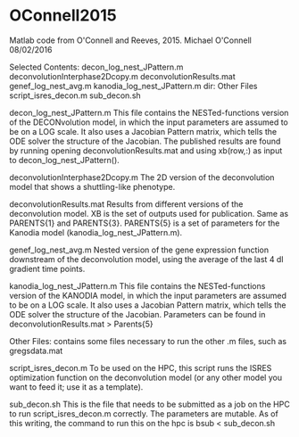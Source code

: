 # OConnell2015
Matlab code from O'Connell and Reeves, 2015.
Michael O'Connell 
08/02/2016

Selected Contents:
decon_log_nest_JPattern.m
deconvolutionInterphase2Dcopy.m
deconvolutionResults.mat
genef_log_nest_avg.m
kanodia_log_nest_JPattern.m
dir: Other Files
script_isres_decon.m
sub_decon.sh


decon_log_nest_JPattern.m
This file contains the NESTed-functions version of the DECONvolution model, in which the
input parameters are assumed to be on a LOG scale. It also uses a Jacobian Pattern matrix, 
which tells the ODE solver the structure of the Jacobian. The published results are found
by running opening deconvolutionResults.mat and using xb(row,:) as input to 
decon_log_nest_JPattern(). 

deconvolutionInterphase2Dcopy.m
The 2D version of the deconvolution model that shows a shuttling-like phenotype. 

deconvolutionResults.mat
Results from different versions of the deconvolution model. XB is the set of outputs used
for publication. Same as PARENTS{1} and PARENTS{3}. PARENTS{5} is a set of parameters for
the Kanodia model (kanodia_log_nest_JPattern.m).


genef_log_nest_avg.m
Nested version of the gene expression function downstream of the
deconvolution model, using the average of the last 4 dl gradient time
points. 

kanodia_log_nest_JPattern.m
This file contains the NESTed-functions version of the KANODIA model, in which the
input parameters are assumed to be on a LOG scale. It also uses a Jacobian Pattern matrix, 
which tells the ODE solver the structure of the Jacobian. Parameters can be found in 
deconvolutionResults.mat > Parents{5}

Other Files: contains some files necessary to run the other .m files, such as gregsdata.mat

script_isres_decon.m
To be used on the HPC, this script runs the ISRES optimization function on the deconvolution
model (or any other model you want to feed it; use it as a template).

sub_decon.sh
This is the file that needs to be submitted as a job on the HPC to run script_isres_decon.m
correctly. The parameters are mutable. As of this writing, the command to run this on
the hpc is bsub < sub_decon.sh
